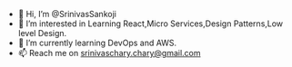 - 👋 Hi, I’m @SrinivasSankoji
- 👀 I’m interested in Learning React,Micro Services,Design Patterns,Low level Design.
- 🌱 I’m currently learning DevOps and AWS.
- 📫 Reach me on srinivaschary.chary@gmail.com

<!---
SrinivasSankoji/SrinivasSankoji is a ✨ special ✨ repository because its `README.md` (this file) appears on your GitHub profile.
You can click the Preview link to take a look at your changes.
--->
